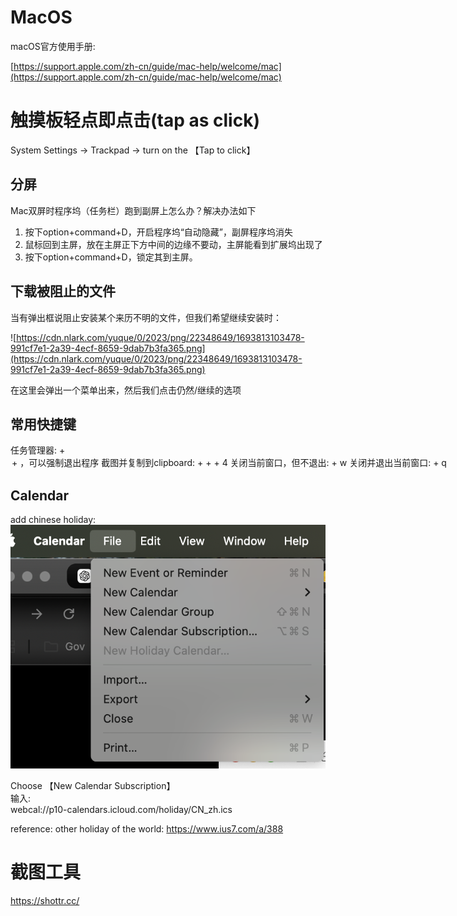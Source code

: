 # MacOS

macOS官方使用手册:

[https://support.apple.com/zh-cn/guide/mac-help/welcome/mac](https://support.apple.com/zh-cn/guide/mac-help/welcome/mac)


# 触摸板轻点即点击(tap as click)

System Settings -> Trackpad -> turn on the 【Tap to click】

## 分屏

Mac双屏时程序坞（任务栏）跑到副屏上怎么办？解决办法如下
1. 按下option+command+D，开启程序坞“自动隐藏”，副屏程序坞消失
2. 鼠标回到主屏，放在主屏正下方中间的边缘不要动，主屏能看到扩展坞出现了
3. 按下option+command+D，锁定其到主屏。

## 下载被阻止的文件

当有弹出框说阻止安装某个来历不明的文件，但我们希望继续安装时：

![https://cdn.nlark.com/yuque/0/2023/png/22348649/1693813103478-991cf7e1-2a39-4ecf-8659-9dab7b3fa365.png](https://cdn.nlark.com/yuque/0/2023/png/22348649/1693813103478-991cf7e1-2a39-4ecf-8659-9dab7b3fa365.png)

在这里会弹出一个菜单出来，然后我们点击仍然/继续的选项

## 常用快捷键

任务管理器: <command> + <option> + <esc> ，可以强制退出程序
截图并复制到clipboard: <control> + <command> + <shift> + 4
关闭当前窗口，但不退出: <command> + w
关闭并退出当前窗口: <command> + q


## Calendar

add chinese holiday:   
![img](./_imgs/calendar.png)

Choose 【New Calendar Subscription】   
输入:   
webcal://p10-calendars.icloud.com/holiday/CN_zh.ics

reference:
other holiday of the world:
https://www.ius7.com/a/388


# 截图工具

https://shottr.cc/



